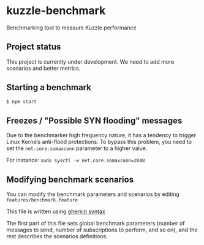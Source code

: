 # kuzzle-benchmark
Benchmarking tool to measure Kuzzle performance

## Project status

This project is currently under development. We need to add more scenarios and better metrics.

## Starting a benchmark

```sh
$ npm start
```

## Freezes / "Possible SYN flooding" messages

Due to the benchmarker high frequency nature, it has a tendency to trigger Linux Kernels anti-flood protections.
To bypass this problem, you need to set the `net.core.somaxconn` parameter to a higher value.

For instance: `sudo sysctl -w net.core.somaxconn=2048`

## Modifying benchmark scenarios

You can modify the benchmark parameters and scenarios by editing `features/benchmark.feature`

This file is written using [gherkin syntax](https://cucumber.io/docs/reference)


The first part of this file sets global benchmark parameters (number of messages to send, number of subscriptions to perform, and so on), and the rest describes the scenarios definitions.

